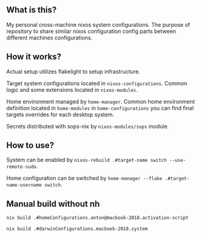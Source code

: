 ## What is this?

My personal cross-machine nixos system configurations. The purpose of repository to share similar nixos configuration config parts between different machines configurations.

## How it works?

Actual setup utilizes flakelight to setup infrastructure.

Target system configurations located in `nixos-configurations`.
Common logic and some extensions located in `nixos-modules`.

Home environment managed by `home-manager`. Common home environment definition located in `home-modules` in `home-configurations`
you can find final targets overrides for each desktop system.

Secrets distributed with sops-nix by `nixos-modules/sops` module.

## How to use?

System can be enabled by `nixos-rebuild .#target-name switch --use-remote-sudo`.

Home configuration can be switched by `home-manager --flake .#target-name-username switch`.

## Manual build without nh

```bash
nix build .#homeConfigurations.anton@macbook-2018.activation-script
```

```bash
nix build .#darwinConfigurations.macbook-2018.system
```
